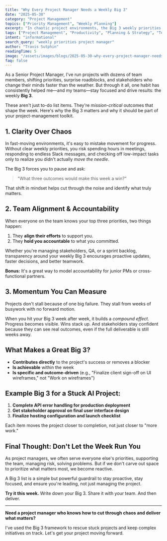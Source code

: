 ```yaml
---
title: "Why Every Project Manager Needs a Weekly Big 3"
date: "2025-05-30"
category: "Project Management"
topics: ["Priority Management", "Weekly Planning"]
excerpt: "In chaotic project environments, the Big 3 weekly priorities framework cuts through noise to drive real results. Here's why this simple habit changes everything."
tags: ["Project Management", "Productivity", "Planning & Strategy", "Team Leadership"]
intent: "informational"
search_query: "weekly priorities project manager"
author: "Travis Sutphin"
readingTime: 5
image: "/assets/images/blogs/2025-05-30-why-every-project-manager-needs-weekly-big-3.png"
faq: false
---
```


As a Senior Project Manager, I've run projects with dozens of team members, shifting priorities, surprise roadblocks, and stakeholders who change their minds faster than the weather. But through it all, one habit has consistently helped me—and my teams—stay focused and drive results: the weekly **Big 3**.

These aren't just to-do list items. They're *mission-critical* outcomes that shape the week. Here's why the Big 3 matters and why it should be part of your project-management toolkit.

## 1. Clarity Over Chaos

In fast-moving environments, it's easy to mistake movement for progress. Without clear weekly priorities, you risk spending hours in meetings, responding to endless Slack messages, and checking off low-impact tasks only to realize you didn't actually *move the needle*.

The Big 3 forces you to pause and ask:

> "What three outcomes would make this week a win?"

That shift in mindset helps cut through the noise and identify what truly matters.

## 2. Team Alignment & Accountability

When everyone on the team knows your top three priorities, two things happen:

1. They **align their efforts** to support you.
2. They **hold you accountable** to what you committed.

Whether you're managing stakeholders, QA, or a sprint backlog, transparency around your weekly Big 3 encourages proactive updates, faster decisions, and better teamwork.

**Bonus:** It's a great way to model accountability for junior PMs or cross-functional partners.

## 3. Momentum You Can Measure

Projects don't stall because of one big failure. They stall from weeks of busywork with no forward motion.

When you hit your Big 3 week after week, it builds a *compound effect*. Progress becomes visible. Wins stack up. And stakeholders stay confident because they can see real outcomes, even if the full deliverable is still weeks away.

## What Makes a Great Big 3?

- **Contributes directly** to the project's success or removes a blocker
- **Is achievable** within the week
- **Is specific and outcome-driven** (e.g., "Finalize client sign-off on UI wireframes," not "Work on wireframes")

## Example Big 3 for a Stuck AI Project:

1. **Complete API error handling for production deployment**
2. **Get stakeholder approval on final user interface design**
3. **Finalize hosting configuration and launch checklist**

Each item moves the project closer to completion, not just closer to "more work."

## Final Thought: Don't Let the Week Run You

As project managers, we often serve everyone else's priorities, supporting the team, managing risk, solving problems. But if we don't carve out space to prioritize what matters most, we become reactive.

A Big 3 list is a simple but powerful guardrail to stay proactive, stay focused, and ensure you're leading, not just managing the project.

**Try it this week.** Write down your Big 3. Share it with your team. And then deliver.

---

**Need a project manager who knows how to cut through chaos and deliver what matters?**

I've used the Big 3 framework to rescue stuck projects and keep complex initiatives on track. Let's get your project moving forward.
